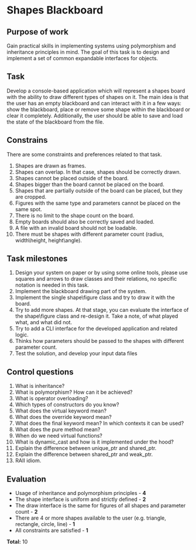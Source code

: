# Shapes Blackboard
## Purpose of work
Gain practical skills in implementing systems using polymorphism and inheritance principles in
mind. The goal of this task is to design and implement a set of common expandable interfaces for
objects.

## Task
Develop a console-based application which will represent a shapes board with the ability to draw
different types of shapes on it. The main idea is that the user has an empty blackboard and can
interact with it in a few ways: show the blackboard, place or remove some shape within the
blackboard or clear it completely. Additionally, the user should be able to save and load the state
of the blackboard from the file.

## Constrains
There are some constraints and preferences related to that task.
1. Shapes are drawn as frames.
2. Shapes can overlap. In that case, shapes should be correctly drawn.
3. Shapes cannot be placed outside of the board.
4. Shapes bigger than the board cannot be placed on the board.
5. Shapes that are partially outside of the board can be placed, but they are cropped.
6. Figures with the same type and parameters cannot be placed on the same spot.
7. There is no limit to the shape count on the board.
8. Empty boards should also be correctly saved and loaded.
9. A file with an invalid board should not be loadable.
10. There must be shapes with different parameter count (radius, width\height, height\angle).

## Task milestones
1. Design your system on paper or by using some online tools, please use squares and
arrows to draw classes and their relations, no specific notation is needed in this task.
2. Implement the blackboard drawing part of the system.
3. Implement the single shape\figure class and try to draw it with the board.
4. Try to add more shapes. At that stage, you can evaluate the interface of the shape\figure
class and re-design it. Take a note, of what played what, and what did not.
5. Try to add a CLI interface for the developed application and related logic.
6. Thinks how parameters should be passed to the shapes with different parameter count.
7. Test the solution, and develop your input data files

## Control questions
1. What is inheritance?
2. What is polymorphism? How can it be achieved?
3. What is operator overloading?
4. Which types of constructors do you know?
5. What does the virtual keyword mean?
6. What does the override keyword mean?
7. What does the final keyword mean? In which contexts it can be used?
8. What does the pure method mean?
9. When do we need virtual functions?
10. What is dynamic_cast and how is it implemented under the hood?
11. Explain the difference between unique_ptr and shared_ptr.
12. Explain the difference between shared_ptr and weak_ptr.
13. RAII idiom.

## Evaluation
- Usage of inheritance and polymorphism principles - **4**
- The shape interface is uniform and strictly defined - **2**
- The draw interface is the same for figures of all shapes and parameter count - **2**
- There are 4 or more shapes available to the user (e.g. triangle, rectangle,
circle, line) - **1**
- All constraints are satisfied - **1**
  
**Total:** 10
